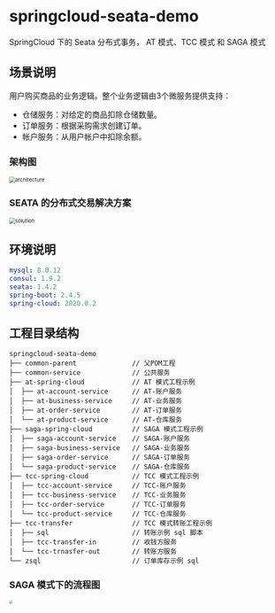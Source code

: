 # springcloud-seata-demo

SpringCloud 下的 Seata 分布式事务， AT 模式、TCC 模式 和 SAGA 模式

## 场景说明

用户购买商品的业务逻辑。整个业务逻辑由3个微服务提供支持：

- 仓储服务：对给定的商品扣除仓储数量。
- 订单服务：根据采购需求创建订单。
- 帐户服务：从用户帐户中扣除余额。

### 架构图

<img src="https://cdn.jsdelivr.net/gh/dmego/images@master/img/20201209085813.png" alt="architecture" style="zoom:67%;" />

### SEATA 的分布式交易解决方案

<img src="https://cdn.jsdelivr.net/gh/dmego/images@master/img/20201209085923.png" alt="solution" style="zoom:67%;" />

## 环境说明
```yaml
mysql: 8.0.12
consul: 1.9.2
seata: 1.4.2
spring-boot: 2.4.5
spring-cloud: 2020.0.2
```

## 工程目录结构

```
springcloud-seata-demo
├── common-parent              // 父POM工程
├── common-service             // 公共服务
├── at-spring-cloud            // AT 模式工程示例
│  ├── at-account-service      // AT-账户服务
│  ├── at-business-service     // AT-业务服务
│  ├── at-order-service        // AT-订单服务
│  └── at-product-service      // AT-仓库服务
├── saga-spring-cloud          // SAGA 模式工程示例 
│  ├── saga-account-service    // SAGA-账户服务
│  ├── saga-business-service   // SAGA-业务服务
│  ├── saga-order-service      // SAGA-订单服务
│  └── saga-product-service    // SAGA-仓库服务
├── tcc-spring-cloud           // TCC 模式工程示例 
│  ├── tcc-account-service     // TCC-账户服务
│  ├── tcc-business-service    // TCC-业务服务
│  ├── tcc-order-service       // TCC-订单服务
│  └── tcc-product-service     // TCC-仓库服务
├── tcc-transfer               // TCC 模式转账工程示例
│  ├── sql                     // 转账示例 sql 脚本
│  ├── tcc-transfer-in         // 收钱方服务 
│  └── tcc-trnasfer-out        // 转账方服务
└── zsql                       // 订单库存示例 sql
```



### SAGA 模式下的流程图

<img src="https://cdn.jsdelivr.net/gh/dmego/images/img/image-20210331110320795.png" style="zoom:40%;" />